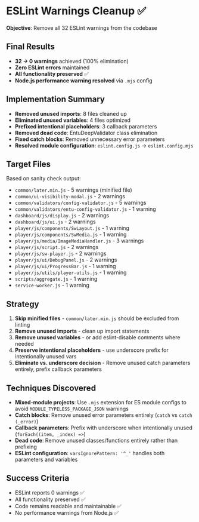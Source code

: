 # ESLint Warnings Cleanup ✅

**Objective**: Remove all 32 ESLint warnings from the codebase

## Final Results

- **32 → 0 warnings** achieved (100% elimination)
- **Zero ESLint errors** maintained
- **All functionality preserved** ✅
- **Node.js performance warning resolved** via `.mjs` config

## Implementation Summary

- **Removed unused imports**: 8 files cleaned up
- **Eliminated unused variables**: 4 files optimized  
- **Prefixed intentional placeholders**: 3 callback parameters
- **Removed dead code**: EntuDeepValidator class elimination
- **Fixed catch blocks**: Removed unnecessary error parameters
- **Resolved module configuration**: `eslint.config.js` → `eslint.config.mjs`

## Target Files

Based on sanity check output:

- `common/later.min.js` - 5 warnings (minified file)
- `common/ui-visibility-modal.js` - 2 warnings
- `common/validators/config-validator.js` - 5 warnings
- `common/validators/entu-config-validator.js` - 1 warning
- `dashboard/js/display.js` - 2 warnings
- `dashboard/js/ui.js` - 2 warnings
- `player/js/components/SwLayout.js` - 1 warning
- `player/js/components/SwMedia.js` - 1 warning
- `player/js/media/ImageMediaHandler.js` - 3 warnings
- `player/js/script.js` - 2 warnings
- `player/js/sw-player.js` - 2 warnings
- `player/js/ui/DebugPanel.js` - 2 warnings
- `player/js/ui/ProgressBar.js` - 1 warning
- `player/js/utils/player-utils.js` - 1 warning
- `scripts/aggregate.js` - 1 warning
- `service-worker.js` - 1 warning

## Strategy

1. **Skip minified files** - `common/later.min.js` should be excluded from linting
2. **Remove unused imports** - clean up import statements  
3. **Remove unused variables** - or add eslint-disable comments where needed
4. **Preserve intentional placeholders** - use underscore prefix for intentionally unused vars
5. **Eliminate vs. underscore decision** - Remove unused catch parameters entirely, prefix callback parameters

## Techniques Discovered

- **Mixed-module projects**: Use `.mjs` extension for ES module configs to avoid `MODULE_TYPELESS_PACKAGE_JSON` warnings
- **Catch blocks**: Remove unused error parameters entirely (`catch` vs `catch (_error)`)
- **Callback parameters**: Prefix with underscore when intentionally unused (`forEach((item, _index) =>`)
- **Dead code**: Remove unused classes/functions entirely rather than prefixing
- **ESLint configuration**: `varsIgnorePattern: '^_'` handles both parameters and variables

## Success Criteria

- ESLint reports 0 warnings ✅
- All functionality preserved ✅  
- Code remains readable and maintainable ✅
- No performance warnings from Node.js ✅
